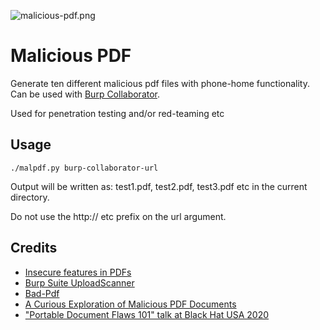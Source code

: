 ![malicious-pdf.png](https://triop.se/wp-content/uploads/2021/08/malicious-pdf-e1629197726260.png)

# Malicious PDF

Generate ten different malicious pdf files with phone-home functionality. Can be used with [Burp Collaborator](https://portswigger.net/burp/documentation/collaborator).

Used for penetration testing and/or red-teaming etc

## Usage

`./malpdf.py burp-collaborator-url`

Output will be written as: test1.pdf, test2.pdf, test3.pdf etc in the current directory.

Do not use the http:// etc prefix on the url argument.

## Credits
- [Insecure features in PDFs](https://web-in-security.blogspot.com/2021/01/insecure-features-in-pdfs.html)
- [Burp Suite UploadScanner](https://github.com/modzero/mod0BurpUploadScanner/)
- [Bad-Pdf](https://github.com/deepzec/Bad-Pdf)
- [A Curious Exploration of Malicious PDF Documents](https://www.scitepress.org/Papers/2020/89923/89923.pdf)
- ["Portable Document Flaws 101" talk at Black Hat USA 2020](https://github.com/RUB-NDS/PDF101)
